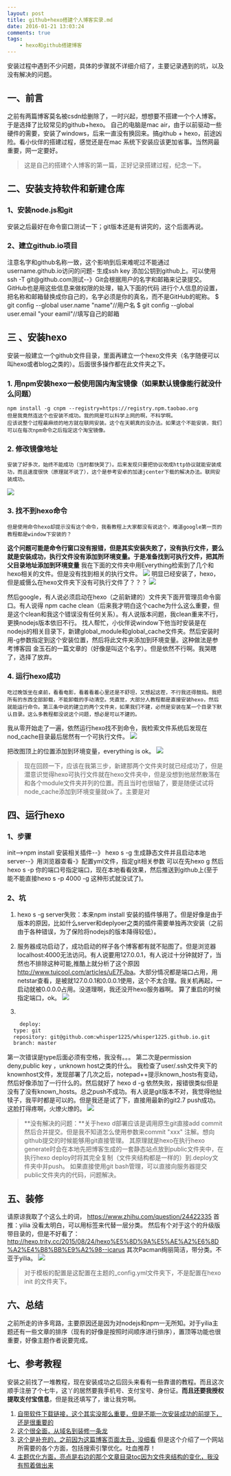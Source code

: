 ```yaml
---
layout: post
title: github+hexo搭建个人博客实录.md
date: 2016-01-21 13:03:24
comments: true
tags:
	- hexo和github搭建博客
---
```

安装过程中遇到不少问题，具体的步骤就不详细介绍了，主要记录遇到的坑，以及没有解决的问题。
<!--more-->

## **一、前言**
之前有两篇博客莫名被csdn给删除了，一时兴起，想想要不搭建一个个人博客。于是选择了比较常见的github+hexo。
自己的电脑是mac air，由于以前驱动一些硬件的需要，安装了windows，后来一直没有换回来。搞github +  hexo，前途凶险。看小伙伴的搭建过程，感觉还是在mac 系统下安装应该更加省事。当然网最重要，网一定要好。
> 这是自己的搭建个人博客的第一篇，正好记录搭建过程，纪念一下。

## **二、安装支持软件和新建仓库**
### **1、安装node.js和git**
安装之后最好在命令窗口测试一下；git版本还是有讲究的，这个后面再说。
### **2、建立github.io项目**
注意名字和github名称一致，这个影响到后来难呢过不能通过username.github.io访问的问题-
生成ssh key 添加公钥到github上。可以使用 ssh -T git@github.com测试--》Git会根据用户的名字和邮箱来记录提交。GitHub也是用这些信息来做权限的处理，输入下面的代码                 进行个人信息的设置，把名称和邮箱替换成你自己的，名字必须是你的真名，而不是GitHub的昵称。
    $ git config --global user.name "name"//用户名
    $ git config --global user.email  "your eamil"//填写自己的邮箱

## **三 、安装hexo**
安装一般建立一个github文件目录，里面再建立一个hexo文件夹（名字随便可以叫hexo或者blog之类的）。后面很多操作都在此文件夹之下。
### 1. 用npm安装hexo一般使用国内淘宝镜像（如果默认镜像能行就没什么问题）
    npm install -g cnpm --registry=https://registry.npm.taobao.org
    但是我竟然连这个也安装不成功。我的网是可以科学上网的啊，不科学啊。
    应该说整个过程最麻烦的地方就在联网安装。这个在天朝真的没办法。如果这个不能安装，我们可以在每次npm命令之后指定这个淘宝镜像。
### 2. 修改镜像地址
    安装了好多次，始终不能成功（当时都快哭了）。后来发现只要把协议改成http协议就能安装成功，而且速度很快（原理就不说了），这个是参考安卓的加速jcenter下载的解决办法。联网安装成功。
![](http://7xqbxa.com1.z0.glb.clouddn.com/github_recordHexo_mirrorhttps.png)


### 3. 找不到hexo命令
    但是使用命令hexo却提示没有这个命令，我看教程上大家都没有说这个，难道google第一页的教程都是window下安装的？
**这个问题可能是命令行窗口没有报错，但是其实安装失败了，没有执行文件，要么就是安装成功，执行文件没有添加到环境变量。于是准备找到可执行文件，把其所父目录地址添加到环境变量**
我在下面的文件夹中用Everything检索到了几个和hexo相关的文件。但是没有找到相关的执行文件。
![](http://7xqbxa.com1.z0.glb.clouddn.com/github_recordHexo_hexo_containHexoFile.png)
明显已经安装了，hexo，但是威慑么在hexo文件夹下没有可执行文件了？？？
![](http://7xqbxa.com1.z0.glb.clouddn.com/github_recordHexo_hexo_noexecuteFile.png)

然后google，有人说必须启动在hexo（之前新建的）文件夹下面开管理员命令窗口。有人说得 npm cache clean（后来我才明白这个cache为什么这么重要，但是这个clean和我这个错误没有任何关系）。有人说版本问题，我clean重来不行，更换nodejs版本依旧不行。
找人帮忙，小伙伴说window下他当时安装是在nodejs的相关目录下，新建global_module和global_cache文件夹。然后安装时用-g参数指定到这个安装位置，然后将此文件夹添加到环境变量。这种做法是参考博客园 金玉石的一篇文章的（好像是叫这个名字）。但是依然不行啊。我哭瞎了，选择了放弃。
### 4. 运行hexo成功
    吃过晚饭坐在桌前，看看电影，看着看着心里还是不舒坦，又想起这茬，不行我还得鼓捣。我把所有的东西全部卸载，不能卸载的手动清空。凭直觉，大部分人教程都是直接安装hexo，然后就能运行命令。第三条中说的建立的两个文件夹，如果我们不建，必然是安装在某一个目录下默认目录。这么多教程都没说这个问题，想必是可以不建的。
我从零开始走了一遍，依然运行hexo找不到命令，我检索文件系统后发现在nod_cache目录最后居然有一个可执行文件。
![](http://7xqbxa.com1.z0.glb.clouddn.com/github_recordHexo_hasExecuteFile.png)

把改图顶上的位置添加到环境变量，everything is ok。
![](http://7xqbxa.com1.z0.glb.clouddn.com/github_recordHexo_hexoRunOk.png)
>  现在回顾一下，应该在我第三步，新建那两个文件夹时就已经成功了，但是潜意识觉得hexo可执行文件就在hexo文件夹中，但是没想到他居然散落在和各个module文件夹并列的位置。而且当时也很轴了，要是随便试试将node_cache添加到环境变量就ok了。主要是对

## **四、运行hexo**
### **1、步骤**
init-->npm install 安装相关插件--》 hexo s -g 生成静态文件并且启动本地server--》用浏览器查看-》配置yml文件，指定git相关参数
可以在先hexo g 然后 hexo s -p 你的端口号指定端口，现在本地看看效果，然后推送到github上(至于能不能直接hexo s -p 4000 -g 这种形式就没试了)。
### **2、坑**
1. hexo s -g server失败：本来npm install 安装的插件够用了。但是好像是由于版本的原因，比如什么server和deplyoer之类的插件需要单独再次安装（之前由于各种错误，为了保险将nodejs的版本降得较低）。
2. 服务器成功启动了，成功启动的样子各个博客都有就不贴图了。但是浏览器localhost:4000无法访问。有人说要用127.0.0.1，有人说过十分钟就好了，当然也不排除这种可能,推酷上就分析了这个原因<http://www.tuicool.com/articles/uE7FJba>。大部分情况都是端口占用，用netstar查看，是被就127.0.0.1和0.0.0.1使用，这个不太合理。我关机再起，一启动就被0.0.0.0占用。没道理啊，我还没开hexo服务器啊。
算了重启的时候指定端口，ok。
![](http://7xqbxa.com1.z0.glb.clouddn.com/github_recordHexo_hexopushSuccPage1.png)

3.
```xml
    deploy:
  type: git
  repository: git@github.com:whisper1225/whisper1225.github.io.git
  branch: master
```
第一次错误是type后面必须有空格，我没有。。。
第二次是permission deny,public key ，unknown host之类的什么。
我检查了user/.ssh文件夹下的knownhost文件，发现部署了几次之后，notepad++提示known_hosts有变动，然后好像添加了一行什么的。然后就好了 hexo d  -g 依然失败，报错很类似但是没有了没有known_hosts。总之push不成功。有人说是git版本不对，我觉得他扯犊子，我平时都是可以的。但是我还是试了下，直接用最新的git2.7 push成功。这脸打得疼啊，火燎火燎的。
![](http://7xqbxa.com1.z0.glb.clouddn.com/github_recordHexo_hexopushSucc.png)

> **没有解决的问题：**关于hexo d部署应该是调用原生git直接add commit 然后合并提交。但是我不知道怎么使用参数来commit "xxx" 注解。想向github提交的时候能够用git直接管理。
> 其原理就是hexo在执行hexo generate时会在本地先把博客生成的一套静态站点放到public文件夹中，在执行hexo deploy时将其完全复制（文件夹结构都是一样的）到.deploy文件夹中并push。
> 如果直接使用git bash管理，可以直接向服务器提交public文件夹内的代码，问题解决。


## **五、装修**
请原谅我取了个这么土的词，
<https://www.zhihu.com/question/24422335>
首推：yilia 没看太明白，可以用标签来代替一层分类。
然后有个对于这个的升级版带目录的，但是不好看了：<http://hexo.trity.cc/2015/08/24/hexo%E5%8D%9A%E5%AE%A2%E6%8D%A2%E4%B8%BB%E9%A2%98--icarus>
其次Pacman绚丽简洁，带分类。不亚于yilia。
![](http://7xqbxa.com1.z0.glb.clouddn.com/github_recordHexo_hexoGithubIndex.png)
> 对于模板的配置是这配置在主题的_config.yml文件夹下，不是配置在hexo init <folder>的文件夹下。

## **六、总结**
之前所走的许多弯路，主要原因还是因为对nodejs和npm一无所知。对于yilia主题还有一些文章的排序（现有的好像是按照时间顺序进行排序），置顶等功能也很重要，好像主题作者说要完成。

## **七、参考教程**
安装之前找了一堆教程，现在安装成功之后回头来看有一些靠谱的教程。而且这次顺手注册了个七牛，这丫的居然要我手机号、支付宝号、身份证。**而且还要我授权提取支付宝信息**，但是我还填写了，谁让我穷啊。
1. [自带软件下载链接，这个其实没那么重要，但是不能一次安装成功的前提下，还是很重要的](http://blog.csdn.net/jzooo/article/details/46781805)
2. [这个很全面，从域名到装修一条龙](http://www.jianshu.com/p/05289a4bc8b2)
3. [这个是补充的，之前因为这篇博客页面太丑，没细看](http://ibruce.info/2013/11/22/hexo-your-blog/)
但是这个介绍了一个网站所需要的各个方面，包括搜索引擎优化。吐血推荐！
4. [主题优化方面，亮点是右边的那个文章目录toc因为文件夹结构的变化，我没有照着做出来](http://www.voidking.com/2015/05/31/deve-hexo-theme-optimize/#添加头像)

